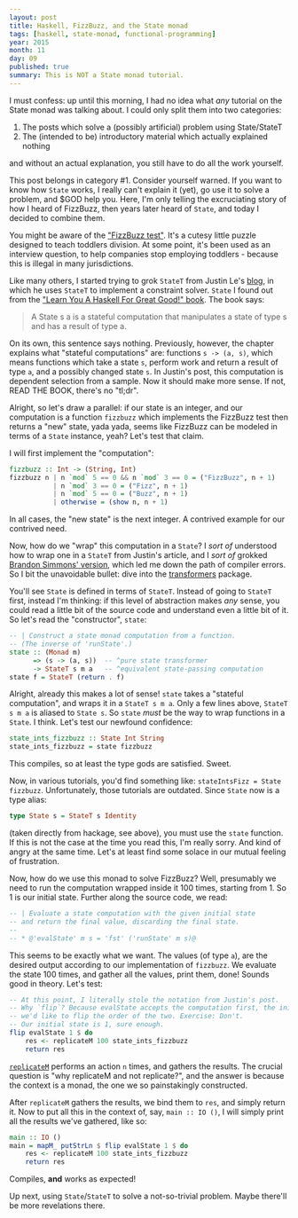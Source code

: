 ```yaml
---
layout: post
title: Haskell, FizzBuzz, and the State monad
tags: [haskell, state-monad, functional-programming]
year: 2015
month: 11
day: 09
published: true
summary: This is NOT a State monad tutorial.
---
```


I must confess: up until this morning, I had no idea what _any_ tutorial on the State
monad was talking about. I could only split them into two categories:

1. The posts which solve a (possibly artificial) problem using State/StateT
2. The (intended to be) introductory material which actually explained nothing

and without an actual explanation, you still have to do all the work yourself.

This post belongs in category #1. Consider yourself warned. If you want to know how
`State` works, I really can't explain it (yet), go use it to solve a problem, and $GOD
help you. Here, I'm only telling the excruciating story of how I heard of FizzBuzz, then
years later heard of `State`, and today I decided to combine them.

You might be aware of the ["FizzBuzz test"](http://c2.com/cgi/wiki?FizzBuzzTest). It's a
cutesy little puzzle designed to teach toddlers division. At some point, it's been used as
an interview question, to help companies stop employing toddlers - because this is illegal
in many jurisdictions.

Like many others, I started trying to grok `StateT` from Justin Le's
[blog](http://blog.jle.im/entry/unique-sample-drawing-searches-with-list-and-statet), in
which he uses `StateT` to implement a constraint solver. `State` I found out from the
["Learn You A Haskell For Great Good!" book](http://learnyouahaskell.com/for-a-few-monads-more).
The book says:

> A State s a is a stateful computation that manipulates a state of type s and has a result of type a.

On its own, this sentence says nothing. Previously, however, the chapter explains what
"stateful computations" are: functions `s -> (a, s)`, which means functions which take a
state `s`, perform work and return a result of type `a`, and a possibly changed state `s`.
In Justin's post, this computation is dependent selection from a sample. Now it should
make more sense. If not, READ THE BOOK, there's no "tl;dr".

Alright, so let's draw a parallel: if our state is an integer, and our computation is a
function `fizzbuzz` which implements the FizzBuzz test then returns a "new" state, yada
yada, seems like FizzBuzz can be modeled in terms of a `State` instance, yeah? Let's test
that claim.

I will first implement the "computation":

```haskell
fizzbuzz :: Int -> (String, Int)
fizzbuzz n | n `mod` 5 == 0 && n `mod` 3 == 0 = ("FizzBuzz", n + 1)
           | n `mod` 3 == 0 = ("Fizz", n + 1)
           | n `mod` 5 == 0 = ("Buzz", n + 1)
           | otherwise = (show n, n + 1)
```

In all cases, the "new state" is the next integer. A contrived example for our contrived
need.

Now, how do we "wrap" this computation in a `State`? I _sort of_ understood how to wrap
one in a `StateT` from Justin's article, and I _sort of_ grokked [Brandon Simmons'
version](http://brandon.si/code/the-state-monad-a-tutorial-for-the-confused/), which led
me down the path of compiler errors. So I bit the unavoidable bullet: dive into the
[transformers](http://hackage.haskell.org/package/transformers-0.4.3.0/docs/src/Control-Monad-Trans-State-Strict.html#State)
package.

You'll see `State` is defined in terms of `StateT`. Instead of going to `StateT` first,
instead I'm thinking: if this level of abstraction makes _any_ sense, you could read a
little bit of the source code and understand even a little bit of it. So let's read the
"constructor", `state`:

```haskell
-- | Construct a state monad computation from a function.
-- (The inverse of 'runState'.)
state :: (Monad m)
      => (s -> (a, s))  -- ^pure state transformer
      -> StateT s m a   -- ^equivalent state-passing computation
state f = StateT (return . f)
```

Alright, already this makes a lot of sense! `state` takes a "stateful computation", and
wraps it in a `StateT s m a`. Only a few lines above, `StateT s m a` is aliased to `State
s`. So `state` _must_ be the way to wrap functions in a `State`. I think. Let's test our
newfound confidence:

```haskell
state_ints_fizzbuzz :: State Int String
state_ints_fizzbuzz = state fizzbuzz
```

This compiles, so at least the type gods are satisfied. Sweet.

Now, in various tutorials, you'd find something like: `stateIntsFizz = State fizzbuzz`.
Unfortunately, those tutorials are outdated.  Since `State` now is a type alias:

```haskell
type State s = StateT s Identity
```

(taken directly from hackage, see above), you must use the `state` function.  If this is not the case at the time you read
this, I'm really sorry. And kind of angry at the same time. Let's at least find some
solace in our mutual feeling of frustration.

Now, how do we use this monad to solve FizzBuzz? Well, presumably we need to run the
computation wrapped inside it 100 times, starting from 1. So 1 is our initial state.
Further along the source code, we read:

```haskell
-- | Evaluate a state computation with the given initial state
-- and return the final value, discarding the final state.
--
-- * @'evalState' m s = 'fst' ('runState' m s)@
```

This seems to be exactly what we want. The values (of type `a`), are the desired output
according to our implementation of `fizzbuzz`. We evaluate the state 100 times, and gather
all the values, print them, done! Sounds good in theory. Let's test:

```haskell
-- At this point, I literally stole the notation from Justin's post.
-- Why `flip`? Because evalState accepts the computation first, the initial state second;
-- we'd like to flip the order of the two. Exercise: Don't.
-- Our initial state is 1, sure enough.
flip evalState 1 $ do
    res <- replicateM 100 state_ints_fizzbuzz
    return res
```

[`replicateM`](http://hackage.haskell.org/package/base-4.8.1.0/docs/Control-Monad.html#v:replicateM)
performs an action `n` times, and gathers the results. The crucial question is "why
replicateM and not replicate?", and the answer is because the context is a monad, the one
we so painstakingly constructed.

After `replicateM` gathers the results, we bind them to `res`, and simply return it. Now
to put all this in the context of, say, `main :: IO ()`, I will simply print all the
results we've gathered, like so:

```haskell
main :: IO ()
main = mapM_ putStrLn $ flip evalState 1 $ do
    res <- replicateM 100 state_ints_fizzbuzz
    return res
```

Compiles, __and__ works as expected!

Up next, using `State`/`StateT` to solve a not-so-trivial problem. Maybe there'll be more
revelations there.
